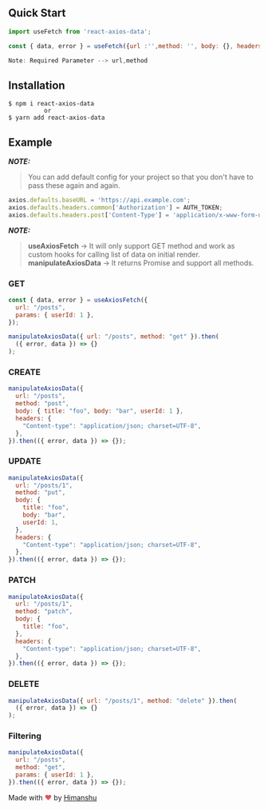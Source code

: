 ## Quick Start

```js
import useFetch from 'react-axios-data';

const { data, error } = useFetch({url :'',method: '', body: {}, headers: {}, params: {}});

Note: Required Parameter --> url,method
```

## Installation

```console
$ npm i react-axios-data
          or
$ yarn add react-axios-data
```

## Example

**_NOTE:_**
> You can add default config for your project so that you don't have to pass these again and again.
```js
axios.defaults.baseURL = 'https://api.example.com';
axios.defaults.headers.common['Authorization'] = AUTH_TOKEN;
axios.defaults.headers.post['Content-Type'] = 'application/x-www-form-urlencoded'
```
**_NOTE:_**
> **useAxiosFetch** &rarr; It will only support GET method and work as custom hooks for calling list of data on initial render.
> **manipulateAxiosData** &rarr; It returns Promise and support all methods.

### GET

```js
const { data, error } = useAxiosFetch({
  url: "/posts",
  params: { userId: 1 },
});

manipulateAxiosData({ url: "/posts", method: "get" }).then(
  ({ error, data }) => {}
);
```

### CREATE

```js
manipulateAxiosData({
  url: "/posts",
  method: "post",
  body: { title: "foo", body: "bar", userId: 1 },
  headers: {
    "Content-type": "application/json; charset=UTF-8",
  },
}).then(({ error, data }) => {});
```

### UPDATE

```js
manipulateAxiosData({
  url: "/posts/1",
  method: "put",
  body: {
    title: "foo",
    body: "bar",
    userId: 1,
  },
  headers: {
    "Content-type": "application/json; charset=UTF-8",
  },
}).then(({ error, data }) => {});
```

### PATCH

```js
manipulateAxiosData({
  url: "/posts/1",
  method: "patch",
  body: {
    title: "foo",
  },
  headers: {
    "Content-type": "application/json; charset=UTF-8",
  },
}).then(({ error, data }) => {});
```

### DELETE

```js
manipulateAxiosData({ url: "/posts/1", method: "delete" }).then(
  ({ error, data }) => {}
);
```

### Filtering

```js
manipulateAxiosData({
  url: "/posts",
  method: "get",
  params: { userId: 1 },
}).then(({ error, data }) => {});
```

Made with <span style="color: #e25555;">&hearts;</span> by [Himanshu](https://github.com/hklohani)
